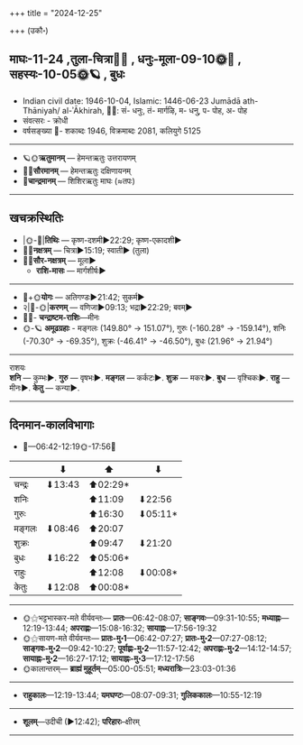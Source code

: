 +++
title = "2024-12-25"

+++
(उकौ॰)
## माघः-11-24  ,तुला-चित्रा🌛🌌  ,  धनुः-मूला-09-10🌞🌌  ,  सहस्यः-10-05🌞🪐  , बुधः
- Indian civil date: 1946-10-04, Islamic: 1446-06-23 Jumādā ath-Thāniyah/ al-ʾĀkhirah, 🌌🌞: सं- धनुः, तं- मार्गऴि, म- धनु, प- पोह, अ- पोह
- संवत्सरः - क्रोधी
- वर्षसङ्ख्या 🌛- शकाब्दः 1946, विक्रमाब्दः 2081, कलियुगे 5125
___________________
- 🪐🌞**ऋतुमानम्** — हेमन्तऋतुः उत्तरायणम्
- 🌌🌞**सौरमानम्** — हेमन्तऋतुः दक्षिणायनम्
- 🌛**चान्द्रमानम्** — शिशिरऋतुः माघः (≈तपः)
___________________


## खचक्रस्थितिः
- |🌞-🌛|**तिथिः** — कृष्ण-दशमी►22:29; कृष्ण-एकादशी►  
- 🌌🌛**नक्षत्रम्** — चित्रा►15:19; स्वाती► (तुला)  
- 🌌🌞**सौर-नक्षत्रम्** — मूला►  
  - **राशि-मासः** — मार्गशीर्षः► 
___________________
- 🌛+🌞**योगः** — अतिगण्डः►21:42; सुकर्म►  
- २|🌛-🌞|**करणम्** — वणिजा►09:13; भद्रा►22:29; बवम्►  
- 🌌🌛- **चन्द्राष्टम-राशिः**—मीनः  
- 🌞-🪐 **अमूढग्रहाः** - मङ्गलः (149.80° → 151.07°), गुरुः (-160.28° → -159.14°), शनिः (-70.30° → -69.35°), शुक्रः (-46.41° → -46.50°), बुधः (21.96° → 21.94°)
___________________
राशयः  
**शनि** — कुम्भः►. **गुरु** — वृषभः►. **मङ्गल** — कर्कटः►. **शुक्र** — मकरः►. **बुध** — वृश्चिकः►. **राहु** — मीनः►. **केतु** — कन्या►. 
___________________


## दिनमान-कालविभागाः
- 🌅—06:42-12:19🌞-17:56🌇  

|      |⬇     |⬆     |⬇     |
|------|-----|-----|------|
|चन्द्रः|⬇13:43 |⬆02:29*|     |
|शनिः   |     |⬆11:09 |⬇22:56 |
|गुरुः  |     |⬆16:30 |⬇05:11*|
|मङ्गलः |⬇08:46 |⬆20:07 |     |
|शुक्रः |     |⬆09:47 |⬇21:20 |
|बुधः   |⬇16:22 |⬆05:06*|     |
|राहुः  |     |⬆12:08 |⬇00:08*|
|केतुः  |⬇12:08 |⬆00:08*|     |
___________________
- 🌞⚝भट्टभास्कर-मते वीर्यवन्तः— **प्रातः**—06:42-08:07; **साङ्गवः**—09:31-10:55; **मध्याह्नः**—12:19-13:44; **अपराह्णः**—15:08-16:32; **सायाह्नः**—17:56-19:32  
- 🌞⚝सायण-मते वीर्यवन्तः— **प्रातः-मु॰1**—06:42-07:27; **प्रातः-मु॰2**—07:27-08:12; **साङ्गवः-मु॰2**—09:42-10:27; **पूर्वाह्णः-मु॰2**—11:57-12:42; **अपराह्णः-मु॰2**—14:12-14:57; **सायाह्नः-मु॰2**—16:27-17:12; **सायाह्नः-मु॰3**—17:12-17:56  
- 🌞कालान्तरम्— **ब्राह्मं मुहूर्तम्**—05:00-05:51; **मध्यरात्रिः**—23:03-01:36  
___________________
- **राहुकालः**—12:19-13:44; **यमघण्टः**—08:07-09:31; **गुलिककालः**—10:55-12:19  
___________________
- **शूलम्**—उदीची (►12:42); **परिहारः**–क्षीरम्  
___________________
